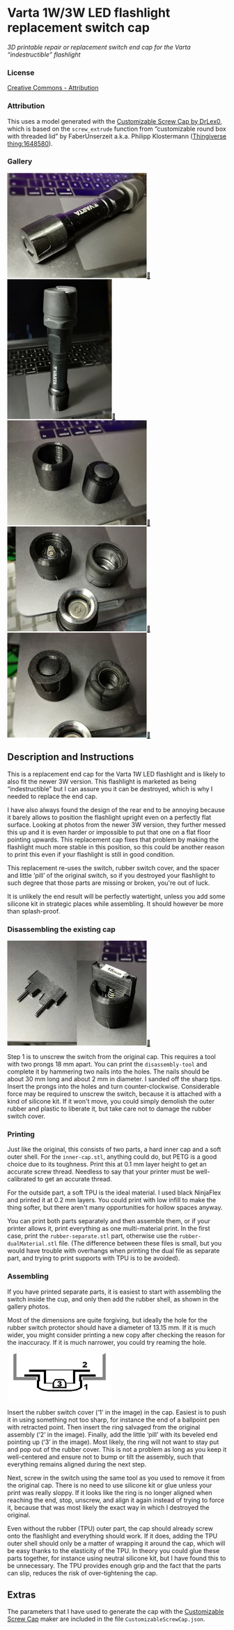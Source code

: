 # Varta 1W/3W LED flashlight replacement switch cap
*3D printable repair or replacement switch end cap for the Varta “indestructible” flashlight*

### License
[Creative Commons - Attribution](https://creativecommons.org/licenses/by/4.0/)

### Attribution
This uses a model generated with the [Customizable Screw Cap by DrLex0](https://github.com/DrLex0/print3d-customizable-screw-cap), which is based on the `screw_extrude` function from “customizable round box with threaded lid” by FaberUnserzeit a.k.a. Philipp Klostermann ([Thingiverse thing:1648580](https://www.thingiverse.com/thing:1648580)).

### Gallery

![Photo 1](thumbs/varta1.jpg)[🔎](images/varta1.jpg) ![Photo 2](thumbs/varta2.jpg)[🔎](images/varta2.jpg) ![Photo 3](thumbs/varta3.jpg)[🔎](images/varta3.jpg) ![Photo 4](thumbs/varta4.jpg)[🔎](images/varta4.jpg) ![Photo 5 Preview](thumbs/varta5.jpg)[🔎](images/varta5.jpg)


## Description and Instructions

This is a replacement end cap for the Varta 1W LED flashlight and is likely to also fit the newer 3W version. This flashlight is marketed as being “indestructible” but I can assure you it can be destroyed, which is why I needed to replace the end cap.

I have also always found the design of the rear end to be annoying because it barely allows to position the flashlight upright even on a perfectly flat surface. Looking at photos from the newer 3W version, they further messed this up and it is even harder or impossible to put that one on a flat floor pointing upwards. This replacement cap fixes that problem by making the flashlight much more stable in this position, so this could be another reason to print this even if your flashlight is still in good condition.

This replacement re-uses the switch, rubber switch cover, and the spacer and little ‘pill’ of the original switch, so if you destroyed your flashlight to such degree that those parts are missing or broken, you're out of luck.

It is unlikely the end result will be perfectly watertight, unless you add some silicone kit in strategic places while assembling. It should however be more than splash-proof.


### Disassembling the existing cap

![Tool](thumbs/tool.jpg)[🔎](images/tool.jpg)

Step 1 is to unscrew the switch from the original cap. This requires a tool with two prongs 18 mm apart. You can print the `disassembly-tool` and complete it by hammering two nails into the holes. The nails should be about 30 mm long and about 2 mm in diameter. I sanded off the sharp tips. Insert the prongs into the holes and turn counter-clockwise. Considerable force may be required to unscrew the switch, because it is attached with a kind of silicone kit. If it won't move, you could simply demolish the outer rubber and plastic to liberate it, but take care not to damage the rubber switch cover.


### Printing

Just like the original, this consists of two parts, a hard inner cap and a soft outer shell. For the `inner-cap.stl`, anything could do, but PETG is a good choice due to its toughness. Print this at 0.1 mm layer height to get an accurate screw thread. Needless to say that your printer must be well-calibrated to get an accurate thread.

For the outside part, a soft TPU is the ideal material. I used black NinjaFlex and printed it at 0.2 mm layers. You could print with low infill to make the thing softer, but there aren't many opportunities for hollow spaces anyway.

You can print both parts separately and then assemble them, or if your printer allows it, print everything as one multi-material print. In the first case, print the `rubber-separate.stl` part, otherwise use the `rubber-dualMaterial.stl` file. (The difference between these files is small, but you would have trouble with overhangs when printing the dual file as separate part, and trying to print supports with TPU is to be avoided).


### Assembling

If you have printed separate parts, it is easiest to start with assembling the switch inside the cup, and only then add the rubber shell, as shown in the gallery photos.

Most of the dimensions are quite forgiving, but ideally the hole for the rubber switch protector should have a diameter of 13.15 mm. If it is much wider, you might consider printing a new copy after checking the reason for the inaccuracy. If it is much narrower, you could try reaming the hole.

![Assembly](images/assemble.png)

Insert the rubber switch cover (‘1’ in the image) in the cap. Easiest is to push it in using something not too sharp, for instance the end of a ballpoint pen with retracted point. Then insert the ring salvaged from the original assembly (‘2’ in the image). Finally, add the little ‘pill’ with its beveled end pointing up (‘3’ in the image). Most likely, the ring will not want to stay put and pop out of the rubber cover. This is not a problem as long as you keep it well-centered and ensure not to bump or tilt the assembly, such that everything remains aligned during the next step.

Next, screw in the switch using the same tool as you used to remove it from the original cap. There is no need to use silicone kit or glue unless your print was really sloppy. If it looks like the ring is no longer aligned when reaching the end, stop, unscrew, and align it again instead of trying to force it, because that was most likely the exact way in which I destroyed the original.

Even without the rubber (TPU) outer part, the cap should already screw onto the flashlight and everything should work. If it does, adding the TPU outer shell should only be a matter of wrapping it around the cap, which will be easy thanks to the elasticity of the TPU. In theory you could glue these parts together, for instance using neutral silicone kit, but I have found this to be unnecessary. The TPU provides enough grip and the fact that the parts can slip, reduces the risk of over-tightening the cap.


## Extras

The parameters that I have used to generate the cap with the [Customizable Screw Cap](https://github.com/DrLex0/print3d-customizable-screw-cap) maker are included in the file `CustomizableScrewCap.json`.
